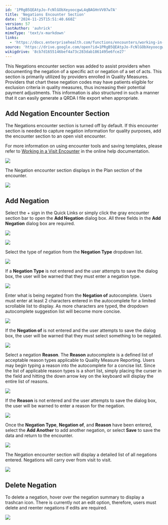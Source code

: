 ```yaml
---
id: '1PRgB5QEAtpJo-FcNlGObXeyoocgwL4qBAGHnVV07w7A'
title: 'Negations Encounter Section'
date: '2024-11-25T15:51:40.660Z'
version: 57
lastAuthor: 'auhrick'
mimeType: 'text/x-markdown'
links:
  - 'https://docs.enterprisehealth.com/functions/encounters/working-in-a-visit-encounter/'
source: 'https://drive.google.com/open?id=1PRgB5QEAtpJo-FcNlGObXeyoocgwL4qBAGHnVV07w7A'
wikigdrive: '8cb7d1655146bef4a73c283dab1861495e6fce27'
---
```

This Negations encounter section was added to assist providers when documenting the negation of a specific act or negation of a set of acts.  This section is primarily utilized by providers enrolled in Quality Measures. Providers that chart these negation codes may have patients eligible for exclusion criteria in quality measures, thus increasing their potential payment adjustments. This information is also structured in such a manner that it can easily generate a QRDA I file export when appropriate.

## Add Negation Encounter Section

The Negations encounter section is turned off by default. If this encounter section is needed to capture negation information for quality purposes, add the encounter section to an open visit encounter.

For more information on using encounter tools and saving templates, please refer to [Working in a Visit Encounter](https://docs.enterprisehealth.com/functions/encounters/working-in-a-visit-encounter/) in the online help documentation.

![](../negations-encounter-section.assets/cdce4c9d7ad5807929eb7fee9fc9be81.png)

The Negation encounter section displays in the Plan section of the encounter.

![](../negations-encounter-section.assets/a021b3b0187ecbe7f76803cce1d5403a.png)

## Add Negation

Select the + sign in the Quick Links or simply click the gray encounter section bar to open the **Add Negation** dialog box. All three fields in the **Add Negation** dialog box are required.

![](../negations-encounter-section.assets/b9c7a3dda61d36592d07e25888675101.png)

![](../negations-encounter-section.assets/67b700ec5f3e73b73bf85185e3a55b17.png)

Select the type of negation from the **Negation Type** dropdown list.

![](../negations-encounter-section.assets/8ed397fa9b121dc7d567597e0647b1ef.png)

If a **Negation Type** is not entered and the user attempts to save the dialog box, the user will be warned that they must enter a negation type.

![](../negations-encounter-section.assets/b6f393809dccae9c2afb53fd44b3998d.png)

Enter what is being negated from the **Negation of** autocomplete. Users must enter at least 2 characters entered in the autocomplete for a limited scrollable list to display. As more characters are typed, the dropdown autocomplete suggestion list will become more concise.

![](../negations-encounter-section.assets/ddf492fa9387c921a623eee9bbd78a90.png)

If the **Negation of** is not entered and the user attempts to save the dialog box, the user will be warned that they must select something to be negated.

![](../negations-encounter-section.assets/40095f03bcf1f4dbe7472ecd15bede52.png)

Select a negation **Reason**. The **Reason** autocomplete is a defined list of acceptable reason types applicable to Quality Measure Reporting.  Users may begin typing a reason into the autocomplete for a concise list. Since the list of applicable reason types is a short list, simply placing the curser in the field and hitting the down arrow key on the keyboard will display the entire list of reasons.

![](../negations-encounter-section.assets/47e65d4943be259755a5b210e8a70c65.png)

If the **Reason** is not entered and the user attempts to save the dialog box, the user will be warned to enter a reason for the negation.

![](../negations-encounter-section.assets/6c93e81680e81a4dcec3efd49dc653d0.png)

Once the **Negation Type**, **Negation of**, and **Reason** have been entered, select the **Add Another** to add another negation, or select **Save** to save the data and return to the encounter.

![](../negations-encounter-section.assets/2088d7239c3e2c8f234658fc93f84be8.png)

The Negation encounter section will display a detailed list of all negations entered. Negations will carry over from visit to visit.

![](../negations-encounter-section.assets/db8ca176d5a5c4fb262dab593ec5e674.png)

## Delete Negation

To delete a negation, hover over the negation summary to display a trashcan icon. There is currently not an edit option, therefore, users must delete and reenter negations if edits are required.

![](../negations-encounter-section.assets/a6ae19af84eed5eb4c24f229cbfc5e51.png)

